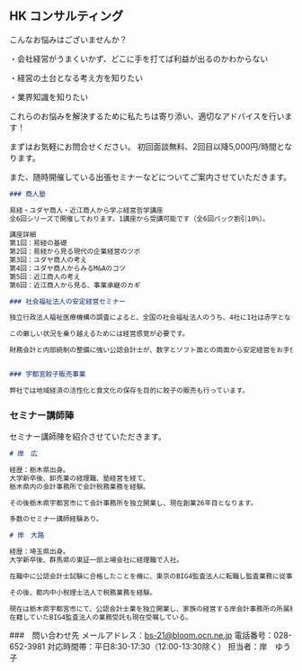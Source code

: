 ## HK コンサルティング

こんなお悩みはございませんか？

・会社経営がうまくいかず、どこに手を打てば利益が出るのかわからない

・経営の土台となる考え方を知りたい

・業界知識を知りたい


これらのお悩みを解決するために私たちは寄り添い、適切なアドバイスを行います！

まずはお気軽にお問合せください。
初回面談無料、2回目以降5,000円/時間となります。


また、随時開催している出張セミナーなどについてご案内させていただきます。

```markdown
### 商人塾

易経・ユダヤ商人・近江商人から学ぶ経営哲学講座
全6回シリーズで開催しております。1講座から受講可能です（全6回パック割引10%）。

講座詳細
第1回：易経の基礎
第2回：易経から見る現代の企業経営のツボ
第3回：ユダヤ商人の考え
第4回：ユダヤ商人からみるM&Aのコツ
第5回：近江商人の考え
第6回：近江商人から見る、事業承継のカギ

### 社会福祉法人の安定経営セミナー

独立行政法人福祉医療機構の調査によると、全国の社会福祉法人のうち、4社に1社は赤字となっています。

この厳しい状況を乗り越えるためには経営感覚が必要です。

財務会計と内部統制の整備に強い公認会計士が、数字とソフト面との両面から安定経営をお手伝いさせていただきます！


### 宇都宮餃子販売事業

弊社では地域経済の活性化と食文化の保存を目的に餃子の販売も行っています。
```

### セミナー講師陣
セミナー講師陣を紹介させていただきます。

```markdown
# 岸　広

経歴：栃木県出身。
大学新卒後、卸売業の経理職、塾経営を経て、
栃木県内の会計事務所で会計税務業務を経験。

その後栃木県宇都宮市にて会計事務所を独立開業し、現在創業26年目となります。

多数のセミナー講師経験あり。

# 岸　大路

経歴：埼玉県出身。
大学新卒後、群馬県の東証一部上場会社に経理職で入社。

在職中に公認会計士試験に合格したことを機に、東京のBIG4監査法人に転職し監査業務に従事。

その後、都内中小税理士法人で税務業務を経験。

現在は栃木県宇都宮市にて、公認会計士業を独立開業し、家族の経営する岸会計事務所の所属税理士としても勤務している。
在籍していたBIG4監査法人の業務受託も現在受嘱している。

```

###　問い合わせ先
メールアドレス：bs-21@bloom.ocn.ne.jp
電話番号：028-652-3981
対応時間帯：平日8:30-17:30（12:00-13:30除く）
担当者：岸　ゆう子


